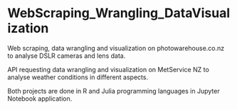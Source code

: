 # WebScraping_Wrangling_DataVisualization
Web scraping, data wrangling and visualization on photowarehouse.co.nz to analyse DSLR cameras and lens data.

API requesting data wrangling and visualization on MetService NZ to analyse weather conditions in different aspects.

Both projects are done in R and Julia programming languages in Jupyter Notebook application.
